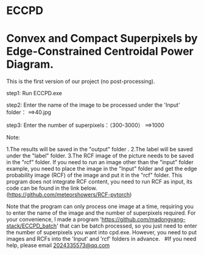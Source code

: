 # ECCPD
# Convex and Compact Superpixels by Edge-Constrained Centroidal Power Diagram.

This is the first version of our project (no post-processing). 

step1:
Run ECCPD.exe 


step2:
Enter the name of the image to be processed under the 'Input' folder：
==>40.jpg


step3:
Enter the number of superpixels：（300-3000）
==>1000



Note:


1.The results will be saved in the "output" folder .
2.The label will be saved under the "label" folder. 
3.The RCF image of the picture needs to be saved in the "rcf" folder. 
If you need to run an image other than the "input" folder example, you need to place the image in the "Input" folder and get the edge probability image (RCF) 
of the image and put it in the "rcf" folder. This program does not integrate RCF content, you need to run RCF as input, its code can be found in the link below. 
 (https://github.com/meteorshowers/RCF-pytorch)

Note that the program can only process one image at a time, requiring you to enter the name of the image and the number of superpixels required. For your convenience, I made a program 'https://github.com/madongyang-stack/ECCPD_batch' that can be batch processed, so you just need to enter the number of superpixels you want into cpd.exe. However, you need to put images and RCFs into the 'Input' and 'rcf' folders in advance.  
#If you need help, please email 2024335573@qq.com

